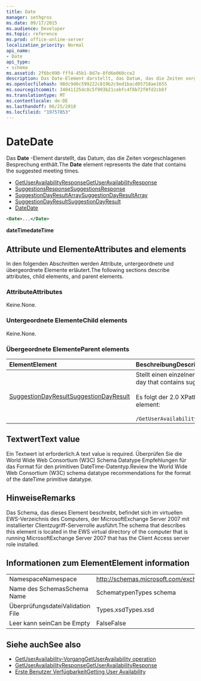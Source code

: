 ```yaml
---
title: Date
manager: sethgros
ms.date: 09/17/2015
ms.audience: Developer
ms.topic: reference
ms.prod: office-online-server
localization_priority: Normal
api_name:
- Date
api_type:
- schema
ms.assetid: 2f6bc090-fff4-45b1-8d7e-8fd6e060cce2
description: Das Date-Element darstellt, das Datum, das die Zeiten vorgeschlagenen Besprechung enthält.
ms.openlocfilehash: 98dc9d6c599222c819b2c9ed1bacd05758ae1655
ms.sourcegitcommit: 34041125dc8c5f993b21cebfc4f8b72f0fd2cb6f
ms.translationtype: MT
ms.contentlocale: de-DE
ms.lasthandoff: 06/25/2018
ms.locfileid: "19757853"
---
```

# <a name="date"></a><span data-ttu-id="39baa-103">Date</span><span class="sxs-lookup"><span data-stu-id="39baa-103">Date</span></span>

<span data-ttu-id="39baa-104">Das **Date** -Element darstellt, das Datum, das die Zeiten vorgeschlagenen Besprechung enthält.</span><span class="sxs-lookup"><span data-stu-id="39baa-104">The **Date** element represents the date that contains the suggested meeting times.</span></span> 
  
- [<span data-ttu-id="39baa-105">GetUserAvailabilityResponse</span><span class="sxs-lookup"><span data-stu-id="39baa-105">GetUserAvailabilityResponse</span></span>](getuseravailabilityresponse.md) 
- [<span data-ttu-id="39baa-106">SuggestionsResponse</span><span class="sxs-lookup"><span data-stu-id="39baa-106">SuggestionsResponse</span></span>](suggestionsresponse.md) 
- [<span data-ttu-id="39baa-107">SuggestionDayResultArray</span><span class="sxs-lookup"><span data-stu-id="39baa-107">SuggestionDayResultArray</span></span>](suggestiondayresultarray.md)  
- [<span data-ttu-id="39baa-108">SuggestionDayResult</span><span class="sxs-lookup"><span data-stu-id="39baa-108">SuggestionDayResult</span></span>](suggestiondayresult.md)  
- [<span data-ttu-id="39baa-109">Date</span><span class="sxs-lookup"><span data-stu-id="39baa-109">Date</span></span>](date.md)
  
```xml
<Date>...</Date>
```

<span data-ttu-id="39baa-110">**dateTime**</span><span class="sxs-lookup"><span data-stu-id="39baa-110">**dateTime**</span></span>

## <a name="attributes-and-elements"></a><span data-ttu-id="39baa-111">Attribute und Elemente</span><span class="sxs-lookup"><span data-stu-id="39baa-111">Attributes and elements</span></span>

<span data-ttu-id="39baa-112">In den folgenden Abschnitten werden Attribute, untergeordnete und übergeordnete Elemente erläutert.</span><span class="sxs-lookup"><span data-stu-id="39baa-112">The following sections describe attributes, child elements, and parent elements.</span></span>
  
### <a name="attributes"></a><span data-ttu-id="39baa-113">Attribute</span><span class="sxs-lookup"><span data-stu-id="39baa-113">Attributes</span></span>

<span data-ttu-id="39baa-114">Keine.</span><span class="sxs-lookup"><span data-stu-id="39baa-114">None.</span></span>
  
### <a name="child-elements"></a><span data-ttu-id="39baa-115">Untergeordnete Elemente</span><span class="sxs-lookup"><span data-stu-id="39baa-115">Child elements</span></span>

<span data-ttu-id="39baa-116">Keine.</span><span class="sxs-lookup"><span data-stu-id="39baa-116">None.</span></span>
  
### <a name="parent-elements"></a><span data-ttu-id="39baa-117">Übergeordnete Elemente</span><span class="sxs-lookup"><span data-stu-id="39baa-117">Parent elements</span></span>

|<span data-ttu-id="39baa-118">**Element**</span><span class="sxs-lookup"><span data-stu-id="39baa-118">**Element**</span></span>|<span data-ttu-id="39baa-119">**Beschreibung**</span><span class="sxs-lookup"><span data-stu-id="39baa-119">**Description**</span></span>|
|:-----|:-----|
|[<span data-ttu-id="39baa-120">SuggestionDayResult</span><span class="sxs-lookup"><span data-stu-id="39baa-120">SuggestionDayResult</span></span>](suggestiondayresult.md) <br/> |<span data-ttu-id="39baa-121">Stellt einen einzelnen Tag, der Zeiten der vorgeschlagenen Besprechung enthält.</span><span class="sxs-lookup"><span data-stu-id="39baa-121">Represents a single day that contains suggested meeting times.</span></span>  <br/><br/><span data-ttu-id="39baa-122">Es folgt der 2.0 XPath-Ausdruck, der dieses Element:</span><span class="sxs-lookup"><span data-stu-id="39baa-122">The following is the XPath 2.0 expression to this element:</span></span><br/><br/>  `/GetUserAvailabilityResponse/SuggestionsResponse/SuggestionDayResultArray/SuggestionDayResult[i]` <br/> |
   
## <a name="text-value"></a><span data-ttu-id="39baa-123">Textwert</span><span class="sxs-lookup"><span data-stu-id="39baa-123">Text value</span></span>

<span data-ttu-id="39baa-124">Ein Textwert ist erforderlich.</span><span class="sxs-lookup"><span data-stu-id="39baa-124">A text value is required.</span></span> <span data-ttu-id="39baa-125">Überprüfen Sie die World Wide Web Consortium (W3C) Schema Datatype Empfehlungen für das Format für den primitiven DateTime-Datentyp.</span><span class="sxs-lookup"><span data-stu-id="39baa-125">Review the World Wide Web Consortium (W3C) schema datatype recommendations for the format of the dateTime primitive datatype.</span></span>
  
## <a name="remarks"></a><span data-ttu-id="39baa-126">Hinweise</span><span class="sxs-lookup"><span data-stu-id="39baa-126">Remarks</span></span>

<span data-ttu-id="39baa-127">Das Schema, das dieses Element beschreibt, befindet sich im virtuellen EWS-Verzeichnis des Computers, der MicrosoftExchange Server 2007 mit installierter Clientzugriff-Serverrolle ausführt.</span><span class="sxs-lookup"><span data-stu-id="39baa-127">The schema that describes this element is located in the EWS virtual directory of the computer that is running MicrosoftExchange Server 2007 that has the Client Access server role installed.</span></span>
  
## <a name="element-information"></a><span data-ttu-id="39baa-128">Informationen zum Element</span><span class="sxs-lookup"><span data-stu-id="39baa-128">Element information</span></span>

|||
|:-----|:-----|
|<span data-ttu-id="39baa-129">Namespace</span><span class="sxs-lookup"><span data-stu-id="39baa-129">Namespace</span></span>  <br/> |http://schemas.microsoft.com/exchange/services/2006/types  <br/> |
|<span data-ttu-id="39baa-130">Name des Schemas</span><span class="sxs-lookup"><span data-stu-id="39baa-130">Schema Name</span></span>  <br/> |<span data-ttu-id="39baa-131">Schematypen</span><span class="sxs-lookup"><span data-stu-id="39baa-131">Types schema</span></span>  <br/> |
|<span data-ttu-id="39baa-132">Überprüfungsdatei</span><span class="sxs-lookup"><span data-stu-id="39baa-132">Validation File</span></span>  <br/> |<span data-ttu-id="39baa-133">Types.xsd</span><span class="sxs-lookup"><span data-stu-id="39baa-133">Types.xsd</span></span>  <br/> |
|<span data-ttu-id="39baa-134">Leer kann sein</span><span class="sxs-lookup"><span data-stu-id="39baa-134">Can be Empty</span></span>  <br/> |<span data-ttu-id="39baa-135">False</span><span class="sxs-lookup"><span data-stu-id="39baa-135">False</span></span>  <br/> |
   
## <a name="see-also"></a><span data-ttu-id="39baa-136">Siehe auch</span><span class="sxs-lookup"><span data-stu-id="39baa-136">See also</span></span>

- [<span data-ttu-id="39baa-137">GetUserAvailability-Vorgang</span><span class="sxs-lookup"><span data-stu-id="39baa-137">GetUserAvailability operation</span></span>](getuseravailability-operation.md) 
- [<span data-ttu-id="39baa-138">GetUserAvailabilityResponse</span><span class="sxs-lookup"><span data-stu-id="39baa-138">GetUserAvailabilityResponse</span></span>](getuseravailabilityresponse.md)
- [<span data-ttu-id="39baa-139">Erste Benutzer Verfügbarkeit</span><span class="sxs-lookup"><span data-stu-id="39baa-139">Getting User Availability</span></span>](http://msdn.microsoft.com/library/d4133fcb-9b0f-4e6b-aadf-a389da83516a%28Office.15%29.aspx)

